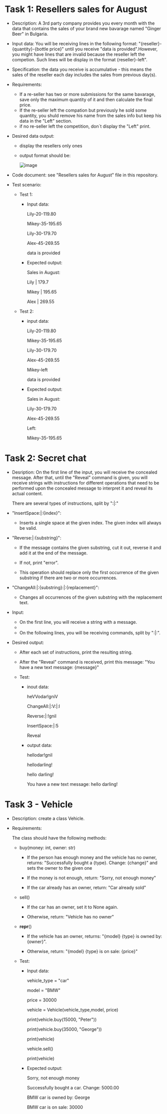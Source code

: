 

# Task 1: Resellers sales for August
- Description: A 3rd party company provides you every month with the data that contains the sales of your brand new bavarage named "Ginger Beer" in Bulgaria.
- Input data: You will be receiving lines in the following format: "{reseller}-{quantity}-{bottle price}" until you receive
"data is provided".However, you might have lines that are invalid because the reseller left the competion. Such lines will be display in the format {reseller}-left".
- Specification: the data you receive is accumulative - this means the sales of the reseller each day includes the sales from previous day(s).
- Requirements:
  - If a re-seller has two or more submissions for the same bavarage, save only the maximum quantity of it and then calculate the final price.
  - If the re-seller left the compation but previously he sold some quantity, you shuld remove his name from the sales info but keep his data in the "Left" section.
  - if no re-seller left the competition, don`t display the "Left" print.
- Desired data output: 
  - display the resellers only ones
  - output format should be:
   
    ![image](https://github.com/ivarozelin/Python/assets/134283235/57512d21-17f7-4ff5-a8be-62082940aa5b)

- Code document: see "Resellers sales for August" file in this repository.
  
- Test scenario:
  
  - Test 1:

    - Input data:
    
      Lily-20-119.80
    
      Mikey-35-195.65
    
      Lily-30-179.70
    
      Alex-45-269.55
    
      data is provided

    - Expected output:
      
      Sales in August:
      
      Lily | 179.7
      
      Mikey | 195.65
      
      Alex | 269.55 

  - Test 2:
  
    - input data:
    
      Lily-20-119.80
    
      Mikey-35-195.65
    
      Lily-30-179.70
    
      Alex-45-269.55
    
      Mikey-left

      data is provided

    - Expected output:

      Sales in August:

      Lily-30-179.70
    
      Alex-45-269.55

      Left:

      Mikey-35-195.65
      

# Task 2: Secret chat

- Desription: On the first line of the input, you will receive the concealed message. After that, until the "Reveal" command is given, you will receive strings with instructions for different operations that need to be performed upon the concealed message to interpret it and reveal its actual content.

  There are several types of instructions, split by ":|:"

- "InsertSpace:|:{index}":

  - Inserts a single space at the given index. The given index will always be valid.
    
- "Reverse:|:{substring}":

  - If the message contains the given substring, cut it out, reverse it and add it at the end of the
message.

  - If not, print "error".
    
  - This operation should replace only the first occurrence of the given substring if there are two or
more occurrences.

- "ChangeAll:|:{substring}:|:{replacement}":
  
    - Changes all occurrences of the given substring with the replacement text.

- Input: 

  - On the first line, you will receive a string with a message.
  - 
  - On the following lines, you will be receiving commands, split by ":|:".

- Desired output:

  - After each set of instructions, print the resulting string.
    
  -  After the "Reveal" command is received, print this message: "You have a new text message: {message}"
 
  -  Test:
      - inout data:
 
        heVVodar!gniV
  
        ChangeAll:|:V:|:l
  
        Reverse:|:!gnil
  
        InsertSpace:|:5
  
        Reveal

     - output data:

       hellodar!gnil
       
       hellodarling!
       
       hello darling!
       
        You have a new text message: hello darling!
  

# Task 3 - Vehicle
- Description: create a class Vehicle.
  
- Requirements:
  
  The class should have the following methods:
  
    - buy(money: int, owner: str)
  
        - If the person has enough money and the vehicle has no owner, returns: "Successfully bought a {type}. Change: {change}" and sets the owner to the given one
  
        - If the money is not enough, return: "Sorry, not enough money"
  
        - If the car already has an owner, return: "Car already sold"
  
    - sell()
      
        - If the car has an owner, set it to None again.
          
        - Otherwise, return: "Vehicle has no owner"
          
    - __repr__()
      
      - If the vehicle has an owner, returns: "{model} {type} is owned by: {owner}".
        
      - Otherwise, return: "{model} {type} is on sale: {price}"
     
  - Test:
    
    - Input data:

      vehicle_type = "car"
      
      model = "BMW"
      
      price = 30000
      
      vehicle = Vehicle(vehicle_type,model, price)
      
      print(vehicle.buy(15000, "Peter"))
      
      print(vehicle.buy(35000, "George"))
      
      print(vehicle)
      
      vehicle.sell()
      
      print(vehicle)

    - Expected output:

      Sorry, not enough money
    
      Successfully bought a car. Change: 5000.00
    
      BMW car is owned by: George
    
      BMW car is on sale: 30000

      
  

    
     



